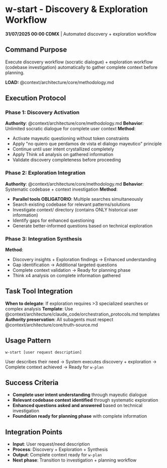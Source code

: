 # w-start - Discovery & Exploration Workflow

**31/07/2025 00:00 CDMX** | Automated discovery + exploration workflow

## Command Purpose
Execute discovery workflow (socratic dialogue) + exploration workflow (codebase investigation) automatically to gather complete context before planning.

**LOAD:** @context/architecture/core/methodology.md

## Execution Protocol

### Phase 1: Discovery Activation
**Authority**: @context/architecture/core/methodology.md
**Behavior**: Unlimited socratic dialogue for complete user context
**Method**: 
- Activate mayeutic questioning without token constraints
- Apply "no quiero que perdamos de vista el dialogo mayeutico" principle
- Continue until user intent crystallized completely
- Apply Think x4 analysis on gathered information
- Validate discovery completeness before proceeding

### Phase 2: Exploration Integration
**Authority**: @context/architecture/core/methodology.md
**Behavior**: Systematic codebase + context investigation
**Method**:
- **Parallel tools OBLIGATORIO**: Multiple searches simultaneously 
- Search existing codebase for relevant patterns/solutions
- Investigate context/ directory (contains ONLY historical user information)
- Identify gaps for enhanced questioning
- Generate better-informed questions based on technical exploration

### Phase 3: Integration Synthesis
**Method**:
- Discovery insights + Exploration findings → Enhanced understanding
- Gap identification → Additional targeted questions
- Complete context validation → Ready for planning phase
- Think x4 analysis on complete information gathered

## Task Tool Integration
**When to delegate**: If exploration requires >3 specialized searches or complex analysis
**Template**: Use @context/architecture/claude_code/orchestration_protocols.md templates
**Authority preservation**: All subagents must respect @context/architecture/core/truth-source.md

## Usage Pattern
```
w-start [user request description]
```

User describes their need → System executes discovery + exploration → Complete context achieved → Ready for `w-plan`

## Success Criteria
- **Complete user intent understanding** through mayeutic dialogue
- **Relevant codebase context identified** through systematic exploration  
- **Enhanced questions asked and answered** based on technical investigation
- **Foundation ready for planning phase** with complete information

## Integration Points
- **Input**: User request/need description
- **Process**: Discovery + Exploration + Synthesis
- **Output**: Complete context ready for `w-plan`
- **Next phase**: Transition to investigation + planning workflow